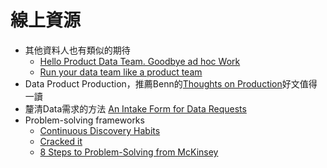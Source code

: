# 線上資源

- 其他資料人也有類似的期待
   - [Hello Product Data Team. Goodbye ad hoc Work](https://locallyoptimistic.com/post/hello-product-data-team-goodbye-ad-hoc-work/)
   - [Run your data team like a product team](https://locallyoptimistic.com/post/run-your-data-team-like-a-product-team/)
- Data Product Production，推薦Benn的[Thoughts on Production](https://benn.substack.com/p/what-is-production)好文值得一讀
- 釐清Data需求的方法 [An Intake Form for Data Requests](https://www.caitlinhudon.com/posts/2020/09/16/data-intake-form)
- Problem-solving frameworks
   - [Continuous Discovery Habits](https://www.producttalk.org/)
   - [Cracked it](http://cracked-it-book.com/wp-content/uploads/CRACKED-IT-4S-method-in-one-page-v2.pdf)
   - [8 Steps to Problem-Solving from McKinsey](https://medium.com/@IliyanaStareva/8-step-framework-to-problem-solving-from-mckinsey-506823257b48)
